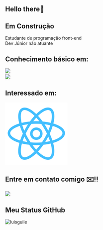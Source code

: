 ## Hello there👋


## Em Construção 

<p>
Estudante de programação front-end
<br/>
Dev Júnior não atuante
<br/>
</p>

## Conhecimento básico em:
<!-- tecnologias-->
<span>
<img src="https://img.icons8.com/color/96/000000/html-5--v1.png"/>

 
 <div data-iframe-width="150" data-iframe-height="270" data-share-badge-id="1b52943c-efac-4bea-8952-f1924e38c7d3" data-share-badge-host="https://www.credly.com" />

 
 <img src="https://img.icons8.com/color/96/000000/css3.png"/>
</span>

## Interessado em:

<img src= ./reactblu.svg />


## Entre em contato comigo ✉️!!
 <a href="mailto: guiluih.1.10@gmail.com"> <img src="https://img.icons8.com/plasticine/100/000000/gmail.png"/>
 </a>
 

## Meu Status GitHub

<img src = "https://github-readme-stats.vercel.app/api?username=luisguile&show_icons=true" alt = "luisguile" /> 

